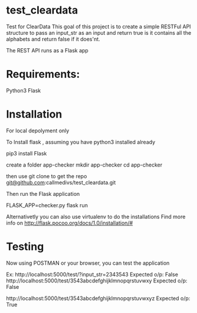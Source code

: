 # test_cleardata
Test for ClearData
This goal of this project is to create a simple RESTFul API structure to pass an input_str as an input and return true is it contains all the alphabets and return false if it does'nt.

The REST API runs as a Flask app

# Requirements:

Python3
Flask

# Installation 
For local depolyment only

To Install flask , assuming you have python3 installed already

pip3 install Flask

create a folder app-checker
mkdir app-checker
cd app-checker

then use git clone to get the repo
git@github.com:callmedivs/test_cleardata.git

Then run the Flask application

FLASK_APP=checker.py flask run

Alternativetly you can also use virtualenv to do the installations
Find more info on http://flask.pocoo.org/docs/1.0/installation/#

# Testing

Now using POSTMAN or your browser, you can test the application

Ex:
http://localhost:5000/test/?input_str=2343543  Expected o/p: False
http://localhost:5000/test/3543abcdefghijklmnopqrstuvwxy   Expected o/p: False

http://localhost:5000/test/3543abcdefghijklmnopqrstuvwxyz  Expected o/p: True 


